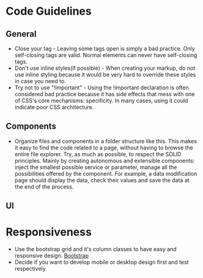 
# Code Guidelines


## General
- Close your tag - Leaving some tags open is simply a bad practice. Only self-closing tags are valid. Normal elements can never have self-closing tags.
- Don't use inline styles(if possible) - When creating your markup, do not use inline styling because it would be very hard to override these styles in case you need to.
- Try not to use "!important" - Using the !important declaration is often considered bad practice because it has side effects that mess with one of CSS's core mechanisms: specificity. In many cases, using it could indicate poor CSS architecture.

## Components
- Organize files and components in a folder structure like this. This makes it easy to find the code related to a page, without having to browse the entire file explorer. Try, as much as possible, to respect the SOLID principles. Mainly by creating autonomous and extensible components: inject the smallest possible service or parameter, manage all the possibilities offered by the component. For example, a data modification page should display the data, check their values and save the data at the end of the process.

## UI
# Responsiveness
- Use the bootstrap grid and it's column classes to have easy and responsive design. [Bootstrap](https://getbootstrap.com/docs/5.3/layout/columns/)
- Decide if you want to develop mobile or desktop design first and test respectively.